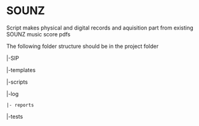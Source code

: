 # SOUNZ
Script makes physical and digital records and aquisition part from existing SOUNZ music score pdfs

The following folder structure should be in the project folder

|-SIP

|-templates

|-scripts

|-log

    |- reports
    
|-tests


